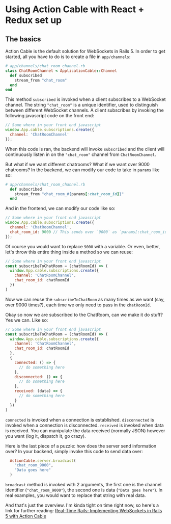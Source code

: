 # Using Action Cable with React + Redux set up

## The basics

Action Cable is the default solution for WebSockets in Rails 5. In order to get started, all you have to do is to create a file in `app/channels`:

```ruby
# app/channels/chat_room_channel.rb
class ChatRoomChannel < ApplicationCable::Channel
  def subscribed
    stream_from "chat_room"
  end
end
```

This method `subscribed` is invoked when a client subscribes to a WebSocket channel. The string `"chat_room"` is a unique identifier, used to distinguish between different WebSocket channels. A client subscribes by invoking the following javascript code on the front end:

```javascript
// Some where in your front end javascript
window.App.cable.subscriptions.create({
  channel: 'ChatRoomChannel'
});
```

When this code is ran, the backend will invoke `subscribed` and the client will continuously listen in on the `"chat_room"` channel from `ChatRoomChannel`.

But what if we want different chatrooms? What if we want over 9000 chatrooms? In the backend, we can modify our code to take in `params` like so:

```ruby
# app/channels/chat_room_channel.rb
  def subscribed
    stream_from "chat_room_#{params[:chat_room_id]}"
  end
```

And in the frontend, we can modify our code like so:

```javascript
// Some where in your front end javascript
window.App.cable.subscriptions.create({
  channel: 'ChatRoomChannel',
  chat_room_id: 9000 // This sends over `9000` as `params[:chat_room_id]``
});
```

Of course you would want to replace `9000` with a variable. Or even, better, let's throw this entire thing inside a method so we can reuse:

```javascript
// Some where in your front end javascript
const subscribeToChatRoom = (chatRoomId) => (
  window.App.cable.subscriptions.create({
    channel: 'ChatRoomChannel',
    chat_room_id: chatRoomId
  })
)
```

Now we can reuse the `subscribeToChatRoom` as many times as we want (say, over 9000 times?), each time we only need to pass in the `chatRoomId`.

Okay so now we are subscribed to the ChatRoom, can we make it do stuff? Yes we can. Like so:

```javascript
// Some where in your front end javascript
const subscribeToChatRoom = (chatRoomId) => (
  window.App.cable.subscriptions.create({
    channel: 'ChatRoomChannel',
    chat_room_id: chatRoomId
  },
  {
    connected: () => {
      // do something here
    },
    disconnected: () => {
      // do something here
    },
    received: (data) => {
      // do something here
    }
  })
)
```

`connected` is invoked when a connection is established. `disconnected` is invoked when a connection is disconnected. `received` is invoked when data is received. You can manipulate the data received (normally JSON) however you want (log it, dispatch it, go crazy).

Here is the last piece of a puzzle: how does the server send information over? In your backend, simply invoke this code to send data over:

```ruby
  ActionCable.server.broadcast(
    "chat_room_9000",
    "Data goes here"
  )
```

`broadcast` method is invoked with 2 arguments, the first one is the channel identifier (`"chat_room_9000"`), the second one is data (`"Data goes here"`). In real examples, you would want to replace that string with real data.

And that's just the overview. I'm kinda tight on time right now, so here's a link for further reading: [Real-Time Rails: Implementing WebSockets in Rails 5 with Action Cable](https://blog.heroku.com/real_time_rails_implementing_websockets_in_rails_5_with_action_cable)

